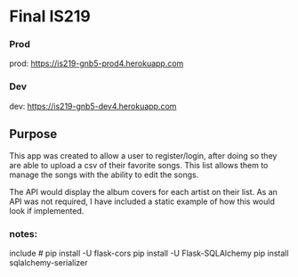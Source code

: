 # Final IS219

### Prod
prod: https://is219-gnb5-prod4.herokuapp.com

### Dev
dev: https://is219-gnb5-dev4.herokuapp.com

## Purpose
This app was created to allow a user to register/login, after doing so they are able to upload a csv of their favorite songs. This list allows them to manage the songs with the ability to edit the songs. 

The API would display the album covers for each artist on their list. As an API was not required, I have included a static example of how this would look if implemented.



### notes:
include # pip install -U flask-cors
pip install -U Flask-SQLAlchemy
pip install sqlalchemy-serializer





